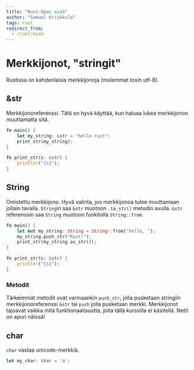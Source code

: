 ```yaml
---
title: "Rust-Opas osa3"
author: "Samuel Kriikkula"
tags: rust
redirect_from:
  - /rust/osa3
---
```


# Merkkijonot, "stringit"
Rustissa on kahdenlaisia merkkijonoja (molemmat tosin utf-8).

## &str
Merkkijonoreferenssi. Tätä on hyvä käyttää, kun haluaa lukea merkkijonon muuttamatta sitä.

```rust
fn main() {
    let my_string: &str = "hello rust";
    print_str(my_string);
}

fn print_str(s: &str) {
    println!("{s}");
}
```

## String
Omistettu merkkijono. Hyvä valinta, jos merkkijonoa tulee muuttamaan jollain tavalla.
`String`in saa `&str` muotoon `.to_str()` metodin avulla.
`&str` referenssin saa `String` muotoon funkitolla `String::from`.
```rust
fn main() {
    let mut my_string: String = String::from("hello, ");
    my_string.push_str("Rust!");
    print_str(my_string.as_str());
}

fn print_str(s: &str) {
    println!("{s}");
}
```

### Metodit
Tärkeimmät metodit ovat varmaankin `push_str`, jolla pusketaan stringiin merkkijonoreferenssi `&str` tai `push` jolla pusketaan merkki. Merkkijonot tajoavat vaikka mitä funktionaalisuutta, joita tällä kurssilla ei käsitellä. Netti on apuri näissä!


## char
`char` vastaa unicode-merkkiä.
```rust
let my_char: char = 'ä';
```

